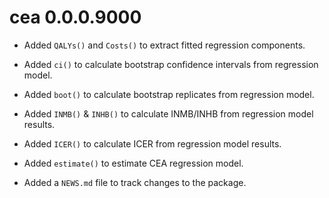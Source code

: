 # cea 0.0.0.9000

* Added `QALYs()` and `Costs()` to extract fitted regression components.

* Added `ci()` to calculate bootstrap confidence intervals from regression
  model.
  
* Added `boot()` to calculate bootstrap replicates from regression model.

* Added `INMB()` & `INHB()` to calculate INMB/INHB from regression model
  results.

* Added `ICER()` to calculate ICER from regression model results.

* Added `estimate()` to estimate CEA regression model.

* Added a `NEWS.md` file to track changes to the package.
